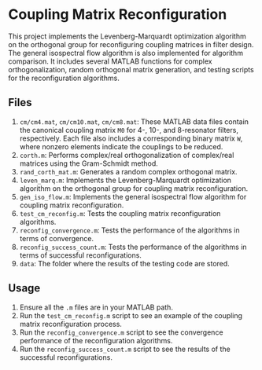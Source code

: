 # Coupling Matrix Reconfiguration

This project implements the Levenberg-Marquardt optimization algorithm on the orthogonal group for reconfiguring coupling matrices in filter design. The general isospectral flow algorithm is also implemented for algorithm comparison. It includes several MATLAB functions for complex orthogonalization, random orthogonal matrix generation, and testing scripts for the reconfiguration algorithms.

## Files

1. `cm/cm4.mat`, `cm/cm10.mat`, `cm/cm8.mat`: These MATLAB data files contain the canonical coupling matrix `M0` for 4-, 10-, and 8-resonator filters, respectively. Each file also includes a corresponding binary matrix `W`, where nonzero elements indicate the couplings to be reduced.
2. `corth.m`: Performs complex/real orthogonalization of complex/real matrices using the Gram-Schmidt method.
3. `rand_corth_mat.m`: Generates a random complex orthogonal matrix.
4. `leven_marq.m`: Implements the Levenberg-Marquardt optimization algorithm on the orthogonal group for coupling matrix reconfiguration.
5. `gen_iso_flow.m`: Implements the general isospectral flow algorithm for coupling matrix reconfiguration.
6. `test_cm_reconfig.m`: Tests the coupling matrix reconfiguration algorithms.
7. `reconfig_convergence.m`: Tests the performance of the algorithms in terms of convergence.
8. `reconfig_success_count.m`: Tests the performance of the algorithms in terms of successful reconfigurations.
9. `data`: The folder where the results of the testing code are stored.

## Usage

1. Ensure all the `.m` files are in your MATLAB path.
2. Run the `test_cm_reconfig.m` script to see an example of the coupling matrix reconfiguration process.
3. Run the `reconfig_convergence.m` script to see the convergence performance of the reconfiguration algorithms.
4. Run the `reconfig_success_count.m` script to see the results of the successful reconfigurations.
